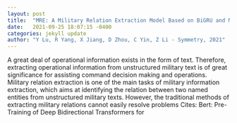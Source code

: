 ```yaml
---
layout: post
title:  "MRE: A Military Relation Extraction Model Based on BiGRU and Multi-Head Attention"
date:   2021-09-25 18:07:15 -0400
categories: jekyll update
author: "Y Lu, R Yang, X Jiang, D Zhou, C Yin, Z Li - Symmetry, 2021"
---
```

A great deal of operational information exists in the form of text. Therefore, extracting operational information from unstructured military text is of great significance for assisting command decision making and operations. Military relation extraction is one of the main tasks of military information extraction, which aims at identifying the relation between two named entities from unstructured military texts. However, the traditional methods of extracting military relations cannot easily resolve problems Cites: Bert: Pre-Training of Deep Bidirectional Transformers for